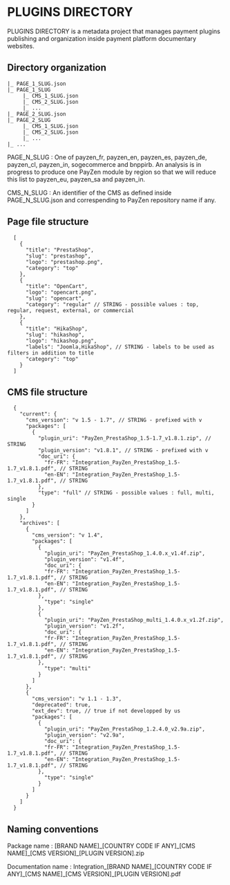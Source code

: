 # PLUGINS DIRECTORY

PLUGINS DIRECTORY is a metadata project that manages payment plugins publishing and organization inside payment platform documentary websites.

## Directory organization

```
|_ PAGE_1_SLUG.json
|_ PAGE_1_SLUG
     |_ CMS_1_SLUG.json
     |_ CMS_2_SLUG.json
     |_ ...
|_ PAGE_2_SLUG.json
|_ PAGE_2_SLUG
     |_ CMS_1_SLUG.json
     |_ CMS_2_SLUG.json
     |_ ...
|_ ...
```

PAGE_N_SLUG : One of payzen_fr, payzen_en, payzen_es, payzen_de, payzen_cl, payzen_in, sogecommerce and bnppirb.
An analysis is in progress to produce one PayZen module by region so that we will reduce this list to payzen_eu, payzen_sa and payzen_in. 

CMS_N_SLUG : An identifier of the CMS as defined inside PAGE_N_SLUG.json and correspending to PayZen repository name if any.

## Page file structure

```
  [
    {
      "title": "PrestaShop",
      "slug": "prestashop",
      "logo": "prestashop.png",
      "category": "top"
    },
    {
      "title": "OpenCart",
      "logo": "opencart.png",
      "slug": "opencart",
      "category": "regular" // STRING - possible values : top, regular, request, external, or commercial
    },
    {
      "title": "HikaShop",
      "slug": "hikashop",
      "logo": "hikashop.png",
      "labels": "Joomla,HikaShop", // STRING - labels to be used as filters in addition to title
      "category": "top"
    }
  ]
```

## CMS file structure

```
  {
    "current": {
      "cms_version": "v 1.5 - 1.7", // STRING - prefixed with v
      "packages": [
        {
          "plugin_uri": "PayZen_PrestaShop_1.5-1.7_v1.8.1.zip", // STRING
          "plugin_version": "v1.8.1", // STRING - prefixed with v
          "doc_uri": {
            "fr-FR": "Integration_PayZen_PrestaShop_1.5-1.7_v1.8.1.pdf", // STRING
            "en-EN": "Integration_PayZen_PrestaShop_1.5-1.7_v1.8.1.pdf", // STRING
          },
          "type": "full" // STRING - possible values : full, multi, single
        }
      ]
    },
    "archives": [
      {
        "cms_version": "v 1.4",
        "packages": [
          {
            "plugin_uri": "PayZen_PrestaShop_1.4.0.x_v1.4f.zip",
            "plugin_version": "v1.4f",
            "doc_uri": {
            "fr-FR": "Integration_PayZen_PrestaShop_1.5-1.7_v1.8.1.pdf", // STRING
            "en-EN": "Integration_PayZen_PrestaShop_1.5-1.7_v1.8.1.pdf", // STRING
          },
            "type": "single"
          },
          {
            "plugin_uri": "PayZen_PrestaShop_multi_1.4.0.x_v1.2f.zip",
            "plugin_version": "v1.2f",
            "doc_uri": {
            "fr-FR": "Integration_PayZen_PrestaShop_1.5-1.7_v1.8.1.pdf", // STRING
            "en-EN": "Integration_PayZen_PrestaShop_1.5-1.7_v1.8.1.pdf", // STRING
          },
            "type": "multi"
          }
        ]
      },
      {
        "cms_version": "v 1.1 - 1.3",
        "deprecated": true,
        "ext_dev": true, // true if not developped by us
        "packages": [
          {
            "plugin_uri": "PayZen_PrestaShop_1.2.4.0_v2.9a.zip",
            "plugin_version": "v2.9a",
            "doc_uri": {
            "fr-FR": "Integration_PayZen_PrestaShop_1.5-1.7_v1.8.1.pdf", // STRING
            "en-EN": "Integration_PayZen_PrestaShop_1.5-1.7_v1.8.1.pdf", // STRING
          },
            "type": "single"
          }
        ]
      }
    ]
  }
```

## Naming conventions

Package name : [BRAND NAME]\_[COUNTRY CODE IF ANY]\_[CMS NAME]\_[CMS VERSION]\_[PLUGIN VERSION].zip

Documentation name : Integration_[BRAND NAME]\_[COUNTRY CODE IF ANY]\_[CMS NAME]\_[CMS VERSION]\_[PLUGIN VERSION].pdf
